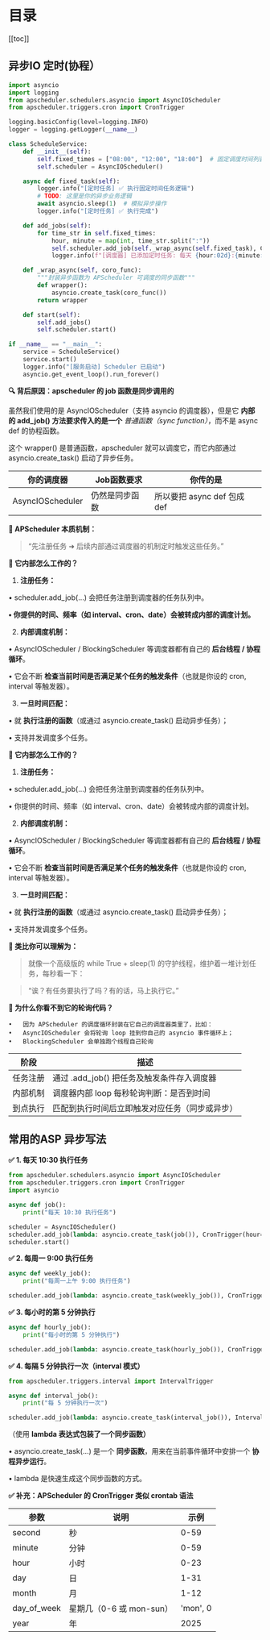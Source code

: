 # 目录

[[toc]]

## 异步IO 定时(协程）

```python
import asyncio
import logging
from apscheduler.schedulers.asyncio import AsyncIOScheduler
from apscheduler.triggers.cron import CronTrigger

logging.basicConfig(level=logging.INFO)
logger = logging.getLogger(__name__)

class ScheduleService:
    def __init__(self):
        self.fixed_times = ["08:00", "12:00", "18:00"]  # 固定调度时间列表
        self.scheduler = AsyncIOScheduler()

    async def fixed_task(self):
        logger.info("[定时任务] ✅ 执行固定时间任务逻辑")
        # TODO: 这里是你的异步业务逻辑
        await asyncio.sleep(1)  # 模拟异步操作
        logger.info("[定时任务] ✅ 执行完成")

    def add_jobs(self):
        for time_str in self.fixed_times:
            hour, minute = map(int, time_str.split(":"))
            self.scheduler.add_job(self._wrap_async(self.fixed_task), CronTrigger(hour=hour, minute=minute))
            logger.info(f"[调度器] 已添加定时任务: 每天 {hour:02d}:{minute:02d}")

    def _wrap_async(self, coro_func):
        """封装异步函数为 APScheduler 可调度的同步函数"""
        def wrapper():
            asyncio.create_task(coro_func())
        return wrapper

    def start(self):
        self.add_jobs()
        self.scheduler.start()

if __name__ == "__main__":
    service = ScheduleService()
    service.start()
    logger.info("[服务启动] Scheduler 已启动")
    asyncio.get_event_loop().run_forever()

```

**🔍 背后原因：apscheduler 的 job 函数是同步调用的**

虽然我们使用的是 AsyncIOScheduler（支持 asyncio 的调度器），但是它 **内部的 add_job() 方法要求传入的是一个** *普通函数（sync function）*，而不是 async def 的协程函数。

这个 wrapper() 是普通函数，apscheduler 就可以调度它，而它内部通过 asyncio.create_task() 启动了异步任务。

| **你的调度器** | **Job函数要求** | **你传的是** |
| --- | --- | --- |
| AsyncIOScheduler | 仍然是同步函数 | 所以要把 async def 包成 def |

**🔧 APScheduler 本质机制：**

> “先注册任务 ➜ 后续内部通过调度器的机制定时触发这些任务。”
> 

**🔁 它内部怎么工作的？**

1.	**注册任务：**

•	scheduler.add_job(...) 会把任务注册到调度器的任务队列中。

**•	你提供的时间、频率（如 interval、cron、date）会被转成内部的调度计划。**

2.	**内部调度机制：**

•	AsyncIOScheduler / BlockingScheduler 等调度器都有自己的 **后台线程 / 协程循环**。

•	它会不断 **检查当前时间是否满足某个任务的触发条件**（也就是你设的 cron, interval 等触发器）。

3.	**一旦时间匹配：**

•	就 **执行注册的函数**（或通过 asyncio.create_task() 启动异步任务）；

•	支持并发调度多个任务。

**🔁 它内部怎么工作的？**

1.	**注册任务：**

•	scheduler.add_job(...) 会把任务注册到调度器的任务队列中。

•	你提供的时间、频率（如 interval、cron、date）会被转成内部的调度计划。

2.	**内部调度机制：**

•	AsyncIOScheduler / BlockingScheduler 等调度器都有自己的 **后台线程 / 协程循环**。

•	它会不断 **检查当前时间是否满足某个任务的触发条件**（也就是你设的 cron, interval 等触发器）。

3.	**一旦时间匹配：**

•	就 **执行注册的函数**（或通过 asyncio.create_task() 启动异步任务）；

•	支持并发调度多个任务。

**🧠 类比你可以理解为：**

> 就像一个高级版的 while True + sleep(1) 的守护线程，维护着一堆计划任务，每秒看一下：
> 

> “诶？有任务要执行了吗？有的话，马上执行它。”
> 

**🚦 为什么你看不到它的轮询代码？**

```
•	因为 APScheduler 的调度循环封装在它自己的调度器类里了，比如：
•	AsyncIOScheduler 会将轮询 loop 挂到你自己的 asyncio 事件循环上；
•	BlockingScheduler 会单独跑个线程自己轮询

```

| **阶段** | **描述** |
| --- | --- |
| 任务注册 | 通过 .add_job() 把任务及触发条件存入调度器 |
| 内部机制 | 调度器内部 loop 每秒轮询判断：是否到时间 |
| 到点执行 | 匹配到执行时间后立即触发对应任务（同步或异步） |

## 常用的ASP 异步写法

**✅ 1. 每天 10:30 执行任务**

```python
from apscheduler.schedulers.asyncio import AsyncIOScheduler
from apscheduler.triggers.cron import CronTrigger
import asyncio

async def job():
    print("每天 10:30 执行任务")

scheduler = AsyncIOScheduler()
scheduler.add_job(lambda: asyncio.create_task(job()), CronTrigger(hour=10, minute=30))
scheduler.start()
```

**✅ 2. 每周一 9:00 执行任务**

```python
async def weekly_job():
    print("每周一上午 9:00 执行任务")

scheduler.add_job(lambda: asyncio.create_task(weekly_job()), CronTrigger(day_of_week='mon', hour=9, minute=0))
```

**✅ 3. 每小时的第 5 分钟执行**

```python
async def hourly_job():
    print("每小时的第 5 分钟执行")

scheduler.add_job(lambda: asyncio.create_task(hourly_job()), CronTrigger(minute=5))
```

**✅ 4. 每隔 5 分钟执行一次（interval 模式）**

```python
from apscheduler.triggers.interval import IntervalTrigger

async def interval_job():
    print("每 5 分钟执行一次")

scheduler.add_job(lambda: asyncio.create_task(interval_job()), IntervalTrigger(minutes=5))
```

（使用 **lambda 表达式包装了一个同步函数）**

•	asyncio.create_task(...) 是一个 **同步函数**，用来在当前事件循环中安排一个 **协程异步运行**。

•	lambda 是快速生成这个同步函数的方式。

**✅ 补充：APScheduler 的 CronTrigger 类似 crontab 语法**

| **参数** | **说明** | **示例** |
| --- | --- | --- |
| second | 秒 | 0-59 |
| minute | 分钟 | 0-59 |
| hour | 小时 | 0-23 |
| day | 日 | 1-31 |
| month | 月 | 1-12 |
| day_of_week | 星期几（0-6 或 mon-sun） | 'mon', 0 |
| year | 年 | 2025 |